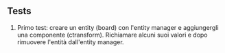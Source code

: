 ## Tests
1. Primo test: creare un entity (board) con l'entity manager e aggiungergli una componente (ctransform). Richiamare alcuni suoi valori e dopo rimuovere l'entità dall'entity manager.

